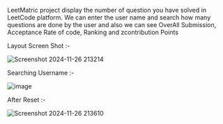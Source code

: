 LeetMatric project display the number of question you have solved in LeetCode platform. We can enter the user name and search how many questions are done by the user and also we can see OverAll Submission, Acceptance Rate of code, Ranking and zcontribution Points

Layout Screen Shot :- 

![Screenshot 2024-11-26 213214](https://github.com/user-attachments/assets/e53cea7b-e289-4bf3-88f6-212c1e248a4c)

Searching Username :- 

![image](https://github.com/user-attachments/assets/99b8d946-89ad-498b-8b02-76c64ecbcd82)

After Reset :- 

![Screenshot 2024-11-26 213610](https://github.com/user-attachments/assets/d73c9100-3695-4f91-b80d-7aa4f9541e1f)
